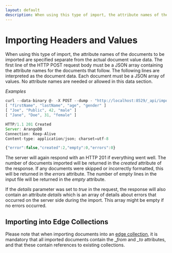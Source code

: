 ```yaml
---
layout: default
description: When using this type of import, the attribute names of the documents to beimported are specified separate from the actual document value data
---
```

Importing Headers and Values
============================

When using this type of import, the attribute names of the documents to be
imported are specified separate from the actual document value data.  The first
line of the HTTP POST request body must be a JSON array containing the attribute
names for the documents that follow.  The following lines are interpreted as the
document data. Each document must be a JSON array of values. No attribute names
are needed or allowed in this data section.

*Examples*

```js
curl --data-binary @- -X POST --dump - "http://localhost:8529/_api/import?collection=test"
[ "firstName", "lastName", "age", "gender" ]
[ "Joe", "Public", 42, "male" ]
[ "Jane", "Doe", 31, "female" ]

HTTP/1.1 201 Created
Server: ArangoDB
Connection: Keep-Alive
Content-type: application/json; charset=utf-8

{"error":false,"created":2,"empty":0,"errors":0}
```

The server will again respond with an HTTP 201 if everything went well. The
number of documents imported will be returned in the *created* attribute of the
response. If any documents were skipped or incorrectly formatted, this will be
returned in the *errors* attribute. The number of empty lines in the input file
will be returned in the *empty* attribute.

If the *details* parameter was set to *true* in the request, the response will 
also contain an attribute *details* which is an array of details about errors that
occurred on the server side during the import. This array might be empty if no
errors occurred.

Importing into Edge Collections
-------------------------------

Please note that when importing documents into an
[edge collection](../appendix-glossary.html#edge-collection), 
it is mandatory that all imported documents contain the *_from* and *_to* attributes,
and that these contain references to existing collections.
